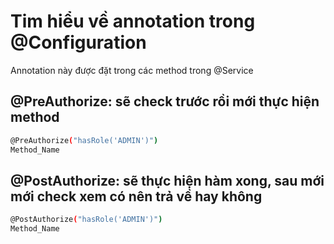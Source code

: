 # Tim hiểu về annotation trong @Configuration

Annotation này được đặt trong các method trong @Service

## @PreAuthorize: sẽ check trước rồi mới thực hiện method

```sh
@PreAuthorize("hasRole('ADMIN')")
Method_Name
```

## @PostAuthorize: sẽ thực hiện hàm xong, sau mới mới check xem có nên trả về hay không

```sh
@PostAuthorize("hasRole('ADMIN')")
Method_Name
```
